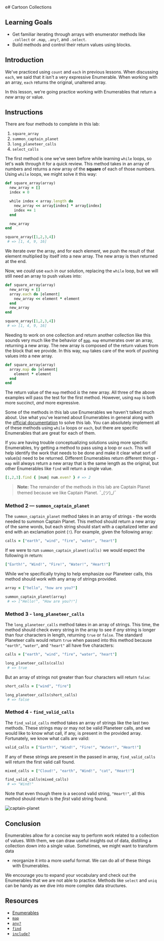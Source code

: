 e# Cartoon Collections

## Learning Goals

- Get familiar iterating through arrays with enumerator methods like
  `.collect` or `.map`, `.any?`, and `.select`.
- Build methods and control their return values using blocks.

## Introduction

We've practiced using `count` and `each` in previous lessons. When discussing
`each`, we said that it isn't a very expressive Enumerable. When working with an
array, `each` returns the original, unaltered array.

In this lesson, we're going practice working with Enumerables that return a
_new_ array or value.

## Instructions

There are four methods to complete in this lab:

1. `square_array`
2. `summon_captain_planet`
3. `long_planeteer_calls`
4. `select_calls`

The first method is one we've seen before while learning `while` loops, so let's
walk through it for a quick review. This method takes in an array of numbers and
returns a _new_ array of the **square** of each of those numbers. Using `while`
loops, we might solve it this way:

```rb
def square_array(array)
  new_array = []
  index = 0

  while index < array.length do
    new_array << array[index] * array[index]
    index += 1
  end

  new_array
end

square_array([1,2,3,4])
 # => [1, 4, 9, 16]
```

We iterate over the array, and for each element, we push the result of that
element multiplied by itself into a new array. The new array is then returned at
the end.

Now, we _could_ use `each` in our solution, replacing the `while` loop, but we
will still need an array to push values into:

```rb
def square_array(array)
  new_array = []
  array.each do |element|
    new_array << element * element
  end
  new_array
end

square_array([1,2,3,4])
 # => [1, 4, 9, 16]
```

Needing to work on one collection and return another collection like this sounds
very much like the behavior of [`map`][map]. `map` enumerates over an array,
returning a new array. The new array is composed of the return values from the
block that we provide. In this way, `map` takes care of the work of pushing values
into a new array.

```rb
def square_array(array)
  array.map do |element|
    element * element
  end
end
```

The return value of the `map` method _is_ the new array. All three of the above
examples will pass the test for the first method. However, using `map` is both
more succinct, _and_ more expressive.

Some of the methods in this lab use Enumerables we haven't talked much about.
Use what you've learned about Enumerables in general along with the
[official documentation][enumerables] to solve this lab. You can absolutely
implement all of these methods using `while` loops or `each`, but there are specific
Enumerables that are great for each of them.

If you are having trouble conceptualizing solutions using more specific
Enumerables, try getting a method to pass using a loop or `each`. This will help
identify the work that needs to be done and make it clear what sort of value(s)
need to be returned. Different Enumerables return different things - `map` will
always return a new array that is the same length as the original, but other
Enumerables like `find` will return a single value.

```rb
[1,2,3].find { |num| num.even? } # => 2
```

> **Note:** The remainder of the methods in this lab are Captain Planet themed
> because we like Captain Planet. ¯\_(ツ)_/¯

### Method 2 — `summon_captain_planet`

The `summon_captain_planet` method takes in an array of strings - the words
needed to summon Captain Planet. This method should return a new array of the
same words, but each string should start with a capitalized letter and end with
an exclamation point (`!`). For example, given the following array:

```rb
calls = ["earth", "wind", "fire", "water", "heart"]
```

If we were to run `summon_captain_planet(calls)` we would
expect the following in return:

```rb
["Earth!", "Wind!", "Fire!", "Water!", "Heart!"]
```

While we're specifically trying to help emphasize our Planeteer calls, this
method should work with any array of strings provided.

```rb
array = ["hello", "how are you?"]

summon_captain_planet(array)
 # => ["Hello!", "How are you?!"]
```

### Method 3 - `long_planeteer_calls`

The `long_planeteer_calls` method takes in an array of strings. This time, the
method should check every string in the array to see if _any_ string is longer
than four characters in length, returning `true` or `false`. The standard Planeteer
calls would return `true` when passed into this method because `"earth"`,
`"water"`, and `"heart"` all have five characters:

```rb
calls = ["earth", "wind", "fire", "water", "heart"]

long_planeteer_calls(calls)
 # => true
```

But an array of strings not greater than four characters will return `false`:

```rb
short_calls = ["wind", "fire"]

long_planeteer_calls(short_calls)
 # => false
```

### Method 4 - `find_valid_calls`

The `find_valid_calls` method takes an array of strings like the last two methods.
These strings may or may not be valid Planeteer calls, and we would like to know
what call, if any, is present in the provided array. Fortunately, we know what
calls are valid:

```rb
valid_calls = ["Earth!", "Wind!", "Fire!", "Water!", "Heart!"]
```

If any of these strings are present in the passed in array, `find_valid_calls`
will return the first valid call found.

```rb
mixed_calls = ["Cloud!", "earth", "Wind!", "cat", "Heart!"]

find_valid_calls(mixed_calls)
 # => "Wind!"
```

Note that even though there is a second valid string, `"Heart!"`, all this
method should return is the _first_ valid string found.

![captain-planet](https://s3-us-west-2.amazonaws.com/web-dev-readme-photos/cartoon-collections/captain-planet.jpeg)

## Conclusion

Enumerables allow for a concise way to perform work related to a collection of
values. With them, we can draw useful insights out of data, distilling a
collection down into a single value. Sometimes, we might want to transform data
- reorganize it into a more useful format. We can do all of these things with
Enumerables.

We encourage you to expand your vocabulary and check out the Enumerables that we
are not able to practice. Methods like `select` and `uniq` can be handy as we
dive into more complex data structures.

## Resources

- [Enumerables][enumerables]
- [`map`][map]
- [`any?`][any]
- [`find`][find]
- [`include?`][include]

[map]: https://ruby-doc.org/core-2.7.0/Enumerable.html#method-i-map
[enumerables]: https://ruby-doc.org/core-2.7.0/Enumerable.html
[any]: https://ruby-doc.org/core-2.7.0/Enumerable.html#method-i-any-3F
[find]: https://ruby-doc.org/core-2.7.0/Enumerable.html#method-i-find
[include]: https://ruby-doc.org/core-2.7.0/Enumerable.html#method-i-include-3F


